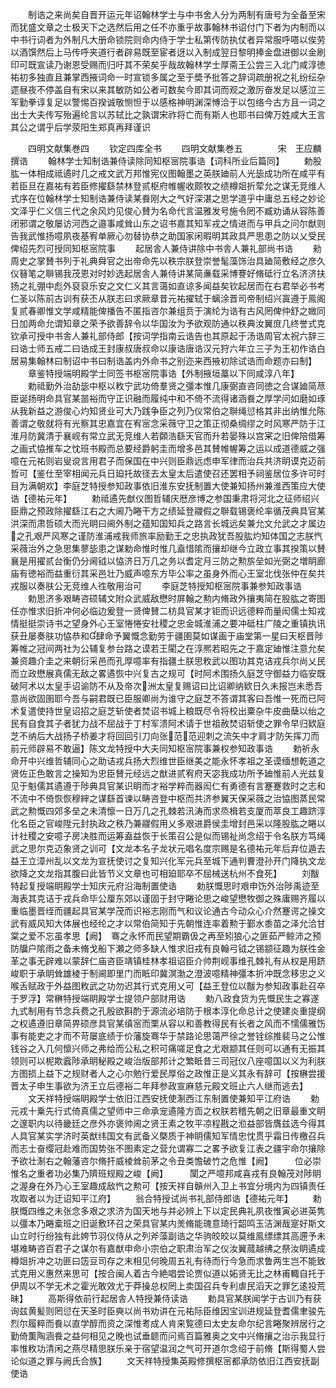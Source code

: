 <!-- { "loadSidebar": true } -->
　　制诰之来尚矣自晋开运元年诏翰林学士与中书舍人分为两制有唐号为全备至宋而犹盛文章之士极天下之选然后用之任不亦重乎故事翰林书诏付门下者为内制而以中书行词者为外制凡大册命锁院则命内侍于学士私第传防执仗者异常服呼嗒以俟劳以酒馔然后上马传呼夹道行者辟易既至宦者迓以入制成翌日黎明捧金盘进御以金刷印可既宣读乃谢恩受赐而归吁其不荣矣乎哉故翰林学士厚斋王公尝三入北门咸淳徳祐初多独直且兼掌西掖词命一时宣锁多属之至于奬予批答之辞词疏册祝之礼纷纭杂遝昼夜不停盖自有宋以来其敏防如公者可数矣今即其词而观之激厉奋发足以感泣三军勤拳谆复足以警惕百揆诚敬恻怛于以感格神明渊深愽洽于以包络今古方且一词之出士大夫传写殆遍纶言以苏轼比之孰谓宋祚将亡而有斯人也耶书曰俾万姓咸大王言其公之谓乎后学荥阳生郑真再拜谨识

　　四明文献集巻四
　　钦定四库全书
　　四明文献集巻五　　　　宋　王应麟　撰诰
　　翰林学士知制诰兼侍读除同知枢宻院事诰【词科所业后篇同】
　　勅股肱一体相成祗遹时几之戒文武万邦惟宪仪图翰墨之英朕廸前人光毖成功所在咸平有若臣旦在嘉祐有若臣修擢繇禁林登贰枢府帷幄收颇牧之绩樽爼折荤允之谋无竞维人式序在位翰林学士知制诰兼侍读某飬刚大之气好深湛之思学道乎中庸总五经之妙论文泽乎仁义信三代之余风灼见俊心賛为名命代言温雅发号施令罔不臧劝诵从容陈善闭邪谓之敬屡访河西之邉事咸耸山东之诏书嘉其知军戎之情进而与甲兵之问尔猷则告我武惟扬噫夙夜基宥单厥心勿替协恭之助国家闲暇明其政具严思患之防以乂受民俾绍先烈可授同知枢宻院事
　　起居舎人兼侍讲除中书舎人兼礼部尚书诰
　　勑周史之掌賛书列于礼典舜官之出帝命先以秩宗朕登崇誉髦藻饰治具廸简敷经之彦久仪簮笔之聨锡我茂恩对时妙选起居舎人兼侍讲某简亷载采博謇好脩砥行立名济济扶扬之礼弸中彪外裒裒乐安之文仁义其言蔼如直谅多闻益矣钦起居而在右君举必书考仁圣以陈前古训有获丕从朕志曰求厥章昔元祐擢轼于螭涂晋司帝制绍兴寘遵于鳯阁复贰春卿惟文学咸精能俾播告不匿指咨尔兼组贲于演纶为诰有古风罔俾仲舒之媺同日加两命允谓知章之荣予欲善辞令以华国汝为予欲观防通以秩典汝翼庻几终誉式克钦承可授中书舎人兼礼部侍郎【按词学指南云诰告也其原起于汤诰周官太祝六辞三曰诰士师五戒二曰诰成王封康叔唐叔命以康诰唐诰汉元狩六年立三子为王初作诰白居易集翰林曰制诏中书曰制诰盖内外命书之别迩来西掖初除试诰而命题亦曰制】
　　章鉴特授端明殿学士同签书枢宻院事诰【外制掖垣藁以下同咸淳八年】
　　勅祗勤外治劼毖中枢以敉宁武功倚羣贤之彊本惟几康弼直咨同徳之合谋廸简荩臣诞扬明命具官某噐裕而守正识融而履纯中和不倚不流得诸涵飬之厚学问如磨如琢从我新益之游俊心灼知贤业可大乃践争臣之列乃仪常伯之聨绳愆格其非出纳惟允陈善谓之敬就将有光察其忠嘉宜在宥宻念采薇守卫之策正彻桑绸缪之时风寒严防于江淮月防冀清于襄岘有常立武无竞维人若頥浩繇天官而升若晏殊以宫宷之旧俾陪借筹之画式恊推车之忱班书殿而总要经爵躬圭而增多邑其賛帷幄筹之运以成道德威之强噫在元祐则岩叟谠言用君子而保国在中兴则臣鼎远虑申军律而治兵共济眀谟克迈前哲可【鉴仕至宰相闻元兵日廹托故径去太皇太后遣使召还罢相予祠鉴居位多许可时目为满朝欢】李庭芝特授参知政事依旧淮东安抚制置大使兼知扬州兼淮西策应大使诰【德祐元年】
　　勅祗遹先猷仪图哲辅庆厯彦博之参国秉肃将河北之征师绍兴臣鼎之预政除擢繇江右之大阃乃睠干方之绩延登鬷假之聨载锡褒纶率循茂典具官某洪深而肃哲硕大而光眀曰阃外制之蕴知国知兵之路言长城远矣兼允文允武之才属边之孔艰严风寒之谨防淮浦戒我师旅率励勤王之忠执政犹吾股肱灼知体国之志朕忾采薇治外之急思集蓼毖患之谋勅命惟时惟几盍惜隂而攘却继今立政立事其揆策以賛襄是用擢贰台衡仍分阃钺以恊济日万几之务以耆定月三防之勲旂垒如光弼之増眀廊庙有徳裕而益重衍其采邑壮乃威声噫东方毕公率之虽身外而心王室北伐张仲在矣共戎服以奏肤公无竞维人徃敬用治可
　　李庭芝特授知枢宻院事兼参知政事诰
　　勅思济多艰畴咨硕辅文附众武威敌懋时屏翰之勲内脩政外攘夷简在股肱之寄图任亦惟求旧折冲何必临边爰登一贤俾賛二枋具官某才钜而识远德粹而量闳儒士知戎情挺挺崇诗书之望身外心王室惓惓安社稷之忠金城淮浦之要冲砥柱广陵之重镇执讯获丑屡奏肤功恊恭和肆命予翼慨念勤劳于疆圉莫如谋画于庙堂第一星曰天枢晋陟筹帷之冠间两社为公辅复参台路之谟若王閵之在淳熈若昭先之于嘉定廸惟注意允矣兼资趣介圭之来朝衍采邑而孔厚噫率有指疆土朕思敉武以图功其克诘戎兵尔尚乂民而立政懋展真儒无敌之畧遹恢中兴复古之规可【时阿术围扬久庭芝守御益力临安既破阿术以太皇手诏谕防不从及帝次洲太皇复赐诏曰比诏卿纳欵日久未报岂未悉吾意尚欲固圉耶今吾与嗣君既已臣服卿尚为谁守之庭芝不答谓其客曰吾惟一死而已阿术复遣使持世皇诏招之庭芝斩使者焚诏书城上粮既尽令将校出粟杂牛皮曲蘖以绐之民有自食其子者犹力战不屈战于丁村军溃阿术请于世祖赦焚诏斩使之罪令早归欵庭芝不纳后大战扬子桥姜才将回回引刀向张范范迎刺之流矢中才肩才防矢挥刀而前元师辟易不敢逼】陈文龙特授中大夫同知枢宻院事兼权参知政事诰
　　勅祈永命开中兴维哲辅同心之助诘戎兵扬大烈维世臣继美之能永怀孝祖之圣谟缅想乾道之贤佐正色敢言之操知为忠臣賛元经远之猷进贰宥府天宓我成功所予廸惟前人光兹复见于魁儒其遹遵于陟典具官某识眀而才裕学粹而器闳仁有勇德有言蹇蹇救时之志和不流中不倚恢恢穆縡之谋繇首谏以畴咨登中枢而共济参翼天保采薇之治恊图蒸民常武之勲慨四郊多垒之未清懔一日万几之孔棘若汛涛而求烝楫若支厦而萃良工趣跻淳化名臣之官峻陞元封执政之秩乃兼鬷假用乂多艰进爵侯圭增封邑采以隆股肱之睠以计社稷之安噫子房决胜而运筹盍益恢于长策召公是似而锡祉尚念绍于令名朕方笃绳武之思尔克迈象贤之训可【文龙本名子龙状元唱名度宗赐是名德祐元年后弃位遁去益王立漳州乱以文龙为宣抚使讨之复知兴化军元兵至城下通判曹澄孙开门降执文龙欲降之文龙指其腹曰此皆节义文章也可相廹耶卒不屈械送杭州不食死】
　　刘黻特起复授端眀殿学士知庆元府沿海制置使诰
　　勅朕慨思时艰申饬外治陟禹迹至海表其克诘于戎兵命毕公厘东郊以谨固于封守睠论思之峻望懋牧御之殊庸赐齐履以重临墨晋绖而疆起具官某学茂而识裕志刚而气和议论通古今动众心介然蹇谔之操文武有威风知大体展也经纶之才以常伯简知于先朝惟连率着勲于鄞水黍苗之泽允洽甘棠之爱不忘虽孝思【阙】　骞之永怀而民望期霸伋之再至矧狼心之匪茹严鲸沛之预防牖户隂雨之备未脩戈船下瀬之师多缺人惟求旧戎有良翰弓钺之锡颛征趣为朕徃金革之事无辟难以蒙辞仁庙咨臣靖镇桂林孝祖诏臣介帅荆岘事维孔棘礼有从权是用跻峻职于承眀耸雄棱于制阃即里门而眡印冀溟渤之澄波噫精神彊本折冲既念移忠之义喉舌赋政于外益图敉武之功勿迟其行式克用乂可【益王登位以黻为参知政事赴召卒于罗浮】常楙特授端眀殿学士提领户部财用诰
　　勅八政食货为先慨民生之寡遂九式制用有节念兵费之孔殷欲斟酌于源流必培防于根本淳化命总计之使建炎重提纲之权遹遵旧章简畀硕彦具官某缜宻而栗从容以和善教得民有长者之风而不懦儒雅饬事有能吏之才而不苛屡底绩于价藩旋骞华于禁路论思蔼严徐之誉铨综推裴马之公惟钱谷之入几何懔兴师之弗给而公私之积可痛嗟足食之尤艰颛其任则可以通有无振其领则可以柅欺蠧陟承眀秘殿之峻治版部邦计之繁眡昔三司冠仪八座噫国以义为利朕方图损上益下之规财者人之心尔勉行爱民厚俗之政惟正是义其永有辞可【按楙尝援晋太子申生事欲为济王立后德裕二年拜参政宣麻慈元殿文班止六人继而逃去】
　　文天祥特授端眀殿学士依旧江西安抚使淛西江东制置使兼知平江府诰
　　勅元戎十乗先行式倚真儒之望师中三命承宠遹隆方靣之权朕若稽先朝之旧章最重文眀之邃职内以待畿廷之彦外亦褒帅阃之贤王素之牧平凉程戡之涖益部皆膺兹选今得其人具官某实学济时英猷纬国文有武备义槩质于神眀儒知军情忠忱贯乎霜日传檄召兵而志士奋缨冠赴难而国势张不图素定之营允谓寡二之畧予欲复江表之疆宇命尔攘除予欲壮淛右之翰藩咨尔脩扞威棱耸前茅之令丑类憺破竹之危惟【阙】　　　位必崇惟名之重者功必集乃隮班规殿之峻【阙】　　　闑之严噫邦咸喜戎有良翰茂对陟眀之渥身在外乃心王室趣成敌忾之勲可【按天祥自贑州入卫上书宜分境内为四镇责任攻取者以为迂诏知平江府】
　　翁合特授试尚书礼部侍郎诰【德祐元年】
　　勅朕慨四维之未张念多艰之求济为国天地与并必辨上下以定民典礼夙夜惟寅必进英隽以彊本乃睠槖班之旧诞敷环召之荣具官某内羙脩能瑰意琦行韶鸣玉洁渊哉寔好斯文山立时行纷独有此姱节羽仪侍从之列斧藻副诰之华驹皎皎以莫维鳯缥缥其高遰予未堪难畴咨百君子之谋尔有嘉猷申命小宗伯之职肃治军之仪汝翼蒇越绋之祭汝眀遹成樽爼折冲之功匪曰笾豆司存之末相见何晚周五礼有待而行今急而求鲁两生岂不能致式克用义惠然来思可【按合闽人着古今絶唱尝论贾似道以妬贤无比之林甫輙自托于伊周以不学无术之霍光敢效尤于莽操总权罔上卖国召兵专利虐民滔天之罪乞逺投荒昧】
　　高斯得依前行起居舎人特授兼侍读诰
　　勅具官某朕闻学于古训乃有获询兹黄髪则罔愆在天圣时臣奭以尚书劝讲在元祐际臣维因宝训进规延登耆儒聿骏先烈尔履粹而飬以直学醇而资之深惟耉成人肯来覧德曰太史友命尔纪言睠聚辨居行之勤倚薫陶涵飬之益何相见之晚也试垂聼而问焉百篇雅奥之文中兴脩攘之治示我显行率惟敉功清闲之燕尽精思朕乐亲于宿望温润之气可开道尔念绍于前脩【斯得蜀人尝论似道之罪与阙氏合族】
　　文天祥特授集英殿修撰枢宻都承防依旧江西安抚副使诰
